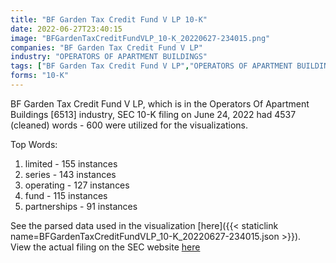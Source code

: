 ```yaml
---
title: "BF Garden Tax Credit Fund V LP 10-K"
date: 2022-06-27T23:40:15
image: "BFGardenTaxCreditFundVLP_10-K_20220627-234015.png"
companies: "BF Garden Tax Credit Fund V LP"
industry: "OPERATORS OF APARTMENT BUILDINGS"
tags: ["BF Garden Tax Credit Fund V LP","OPERATORS OF APARTMENT BUILDINGS","06-24-2022","10-K"]
forms: "10-K"
---
```

BF Garden Tax Credit Fund V LP, which is in the Operators Of Apartment Buildings [6513] industry, SEC 10-K filing on June 24, 2022 had 4537 (cleaned) words - 600 were utilized for the visualizations.

Top Words:
1. limited - 155 instances
2. series - 143 instances
3. operating - 127 instances
4. fund - 115 instances
5. partnerships - 91 instances


See the parsed data used in the visualization [here]({{< staticlink name=BFGardenTaxCreditFundVLP_10-K_20220627-234015.json >}}).  
View the actual filing on the SEC website [here](https://www.sec.gov/Archives/edgar/data/1267425/0001410578-22-001896.txt)